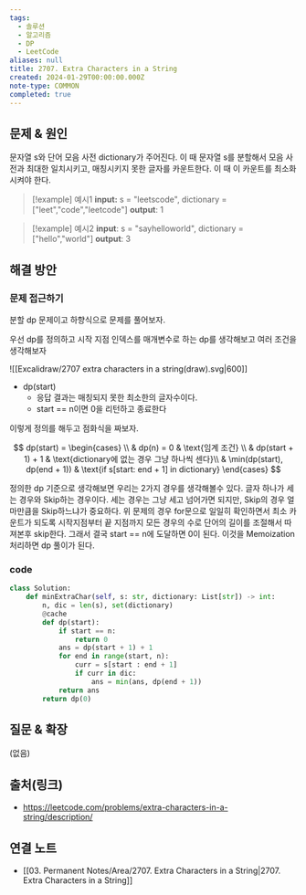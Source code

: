 ```yaml
---
tags:
  - 솔루션
  - 알고리즘
  - DP
  - LeetCode
aliases: null
title: 2707. Extra Characters in a String
created: 2024-01-29T00:00:00.000Z
note-type: COMMON
completed: true
---
```



## 문제 & 원인
문자열 s와 단어 모음 사전 dictionary가 주어진다.  이 때 문자열 s를 분할해서 모음 사전과 최대한 일치시키고, 매칭시키지 못한 글자를 카운트한다. 이 때 이 카운트를 최소화시켜야 한다.

>[!example] 예시1
>**input:**  s = "leetscode", dictionary = ["leet","code","leetcode"]
>**output**: 1

>[!example] 예시2
>**input**: s = "sayhelloworld", dictionary = ["hello","world"]
>**output**: 3
## 해결 방안
### 문제 접근하기
분할 dp 문제이고 하향식으로 문제를 풀어보자.

우선 dp를 정의하고 시작 지점 인덱스를 매개변수로 하는 dp를 생각해보고 여러 조건을 생각해보자

![[Excalidraw/2707 extra characters in a string(draw).svg|600]]

- dp(start)
	- 응답 결과는 매칭되지 못한 최소한의 글자수이다.
	- start == n이면 0을 리턴하고 종료한다

이렇게 정의를 해두고 점화식을 짜보자.

$$
dp(start) = \begin{cases} \\
 & dp(n) = 0  & \text{임계 조건} \\
 & dp(start + 1) + 1 & \text{dictionary에 없는 경우 그냥 하나씩 센다}\\
 & \min(dp(start), dp(end + 1)) & \text{if s[start: end + 1] in dictionary}
\end{cases}
$$ 

정의한 dp 기준으로 생각해보면 우리는 2가지 경우를 생각해볼수 있다. 글자 하나가 세는 경우와 Skip하는 경우이다. 세는 경우는 그냥 세고 넘어가면 되지만, Skip의 경우 얼마만큼을 Skip하느냐가 중요하다. 위 문제의 경우 for문으로 일일히 확인하면서 최소 카운트가 되도록 시작지점부터 끝 지점까지 모든 경우의 수로 단어의 길이를 조절해서 따져본후 skip한다. 그래서 결국 start == n에 도달하면 0이 된다. 이것을 Memoization 처리하면 dp 풀이가 된다.


### code
```python
class Solution:
    def minExtraChar(self, s: str, dictionary: List[str]) -> int:
        n, dic = len(s), set(dictionary)
        @cache
        def dp(start):
            if start == n:
                return 0
            ans = dp(start + 1) + 1
            for end in range(start, n):
                curr = s[start : end + 1]
                if curr in dic:
                    ans = min(ans, dp(end + 1))
            return ans
        return dp(0)
```
## 질문 & 확장

(없음)

## 출처(링크)
- https://leetcode.com/problems/extra-characters-in-a-string/description/

## 연결 노트
- [[03. Permanent Notes/Area/2707. Extra Characters in a String|2707. Extra Characters in a String]]

